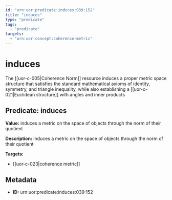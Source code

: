 ```yaml
---
id: "urn:uor:predicate:induces:039:152"
title: "induces"
type: "predicate"
tags:
  - "predicate"
targets:
  - "urn:uor:concept:coherence-metric"
---
```


# induces

The [[uor-c-005|Coherence Norm]] resource induces a proper metric space structure that satisfies the standard mathematical axioms of identity, symmetry, and triangle inequality, while also establishing a [[uor-c-021|Euclidean structure]] with angles and inner products

## Predicate: induces

**Value:** induces a metric on the space of objects through the norm of their quotient

**Description:** induces a metric on the space of objects through the norm of their quotient

**Targets:**

- [[uor-c-023|coherence metric]]

## Metadata

- **ID:** urn:uor:predicate:induces:039:152
